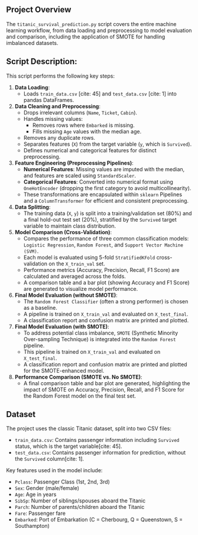 ## Project Overview

The `titanic_survival_prediction.py` script covers the entire machine learning workflow, from data loading and preprocessing to model evaluation and comparison, including the application of SMOTE for handling imbalanced datasets.

## Script Description:

This script performs the following key steps:

1.  **Data Loading**:
    * Loads `train_data.csv` [cite: 45] and `test_data.csv` [cite: 1] into pandas DataFrames.
2.  **Data Cleaning and Preprocessing**:
    * Drops irrelevant columns (`Name`, `Ticket`, `Cabin`).
    * Handles missing values:
        * Removes rows where `Embarked` is missing.
        * Fills missing `Age` values with the median age.
    * Removes any duplicate rows.
    * Separates features (`X`) from the target variable (`y`, which is `Survived`).
    * Defines numerical and categorical features for distinct preprocessing.
3.  **Feature Engineering (Preprocessing Pipelines)**:
    * **Numerical Features**: Missing values are imputed with the median, and features are scaled using `StandardScaler`.
    * **Categorical Features**: Converted into numerical format using `OneHotEncoder` (dropping the first category to avoid multicollinearity).
    * These transformations are encapsulated within `sklearn` Pipelines and a `ColumnTransformer` for efficient and consistent preprocessing.
4.  **Data Splitting**:
    * The training data (`X`, `y`) is split into a training/validation set (80%) and a final hold-out test set (20%), stratified by the `Survived` target variable to maintain class distribution.
5.  **Model Comparison (Cross-Validation)**:
    * Compares the performance of three common classification models: `Logistic Regression`, `Random Forest`, and `Support Vector Machine (SVM)`.
    * Each model is evaluated using 5-fold `StratifiedKFold` cross-validation on the `X_train_val` set.
    * Performance metrics (Accuracy, Precision, Recall, F1 Score) are calculated and averaged across the folds.
    * A comparison table and a bar plot (showing Accuracy and F1 Score) are generated to visualize model performance.
6.  **Final Model Evaluation (without SMOTE)**:
    * The `Random Forest Classifier` (often a strong performer) is chosen as a baseline.
    * A pipeline is trained on `X_train_val` and evaluated on `X_test_final`.
    * A classification report and confusion matrix are printed and plotted.
7.  **Final Model Evaluation (with SMOTE)**:
    * To address potential class imbalance, `SMOTE` (Synthetic Minority Over-sampling Technique) is integrated into the `Random Forest` pipeline.
    * This pipeline is trained on `X_train_val` and evaluated on `X_test_final`.
    * A classification report and confusion matrix are printed and plotted for the SMOTE-enhanced model.
8.  **Performance Comparison (SMOTE vs. No SMOTE)**:
    * A final comparison table and bar plot are generated, highlighting the impact of SMOTE on Accuracy, Precision, Recall, and F1 Score for the Random Forest model on the final test set.

## Dataset

The project uses the classic Titanic dataset, split into two CSV files:
* `train_data.csv`: Contains passenger information including `Survived` status, which is the target variable[cite: 45].
* `test_data.csv`: Contains passenger information for prediction, without the `Survived` column[cite: 1].

Key features used in the model include:
* `Pclass`: Passenger Class (1st, 2nd, 3rd)
* `Sex`: Gender (male/female)
* `Age`: Age in years
* `SibSp`: Number of siblings/spouses aboard the Titanic
* `Parch`: Number of parents/children aboard the Titanic
* `Fare`: Passenger fare
* `Embarked`: Port of Embarkation (C = Cherbourg, Q = Queenstown, S = Southampton)
